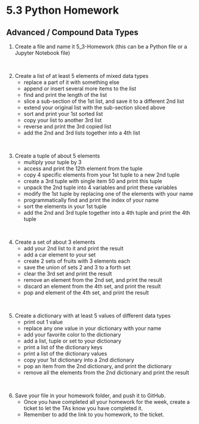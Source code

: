 # 5.3 Python Homework

## Advanced / Compound Data Types

1. Create a file and name it 5_3-Homework (this can be a Python file or a Jupyter Notebook file)

<br>

2. Create a list of at least 5 elements of mixed data types
    - replace a part of it with something else
    - append or insert several more items to the list
    - find and print the length of the list
    - slice a sub-section of the 1st list, and save it to a different 2nd list
    - extend your original list with the sub-section sliced above
    - sort and print your 1st sorted list
    - copy your list to another 3rd list
    - reverse and print the 3rd copied list
    - add the 2nd and 3rd lists together into a 4th list

<br>

3. Create a tuple of about 5 elements
    - multiply your tuple by 3
    - access and print the 12th element from the tuple
    - copy 4 specific elements from your 1st tuple to a new 2nd tuple
    - create a 3rd tuple with single item 50 and print this tuple
    - unpack the 2nd tuple into 4 variables and print these variables
    - modify the 1st tuple by replacing one of the elements with your name
    - programmatically find and print the index of your name
    - sort the elements in your 1st tuple
    - add the 2nd and 3rd tuple together into a 4th tuple and print the 4th tuple

<br>

4. Create a set of about 3 elements
    - add your 2nd list to it and print the result
    - add a car element to your set
    - create 2 sets of fruits with 3 elements each
    - save the union of sets 2 and 3 to a forth set
    - clear the 3rd set and print the result
    - remove an element from the 2nd set, and print the result
    - discard an element from the 4th set, and print the result
    - pop and element of the 4th set, and print the result

<br>

5. Create a dictionary with at least 5 values of different data types
    - print out 1 value
    - replace any one value in your dictionary with your name
    - add your favorite color to the dictionary
    - add a list, tuple or set to your dictionary
    - print a list of the dictionary keys
    - print a list of the dictionary values
    - copy your 1st dictionary into a 2nd dictionary
    - pop an item from the 2nd dictionary, and print the dictionary
    - remove all the elements from the 2nd dictionary and print the result

<br>

6. Save your file in your homework folder, and push it to GitHub.
    - Once you have completed all your homework for the week, create a ticket to let the TAs know you have completed it.
    - Remember to add the link to you homework, to the ticket.
